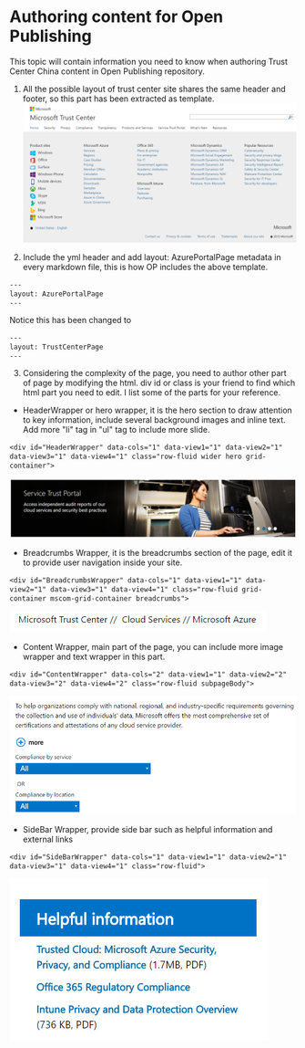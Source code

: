 # Authoring content for Open Publishing ##
This topic will contain information you need to know when authoring Trust Center China content in Open Publishing repository. 

1. All the possible layout of trust center site shares the same header and footer, so this part has been extracted as template.
![authoring](./images/authoring-template.png)

2. Include the yml header and add layout: AzurePortalPage metadata in every markdown file, this is how OP includes the above template.
```
---
layout: AzurePortalPage
---
```

Notice this has been changed to 

```
---
layout: TrustCenterPage
---
```

3. Considering the complexity of the page, you need to author other part of page by modifying the html. div id or class is your friend to find which html part you need to edit. I list some of the parts for your reference.

- HeaderWrapper or hero wrapper, it is the hero section to draw attention to key information, include several background images and inline text. Add more "li" tag in "ul" tag to include more slide.
```
<div id="HeaderWrapper" data-cols="1" data-view1="1" data-view2="1" data-view3="1" data-view4="1" class="row-fluid wider hero grid-container">
```
![authoring](./images/authoring-header-wrapper.png)

- Breadcrumbs Wrapper, it is the breadcrumbs section of the page, edit it to provide user navigation inside your site.
```
<div id="BreadcrumbsWrapper" data-cols="1" data-view1="1" data-view2="1" data-view3="1" data-view4="1" class="row-fluid grid-container mscom-grid-container breadcrumbs">
```
![authoring](./images/authoring-breadcrumbs-wrapper.png)

- Content Wrapper, main part of the page, you can include more image wrapper and text wrapper in this part.
```
<div id="ContentWrapper" data-cols="2" data-view1="1" data-view2="2" data-view3="2" data-view4="2" class="row-fluid subpageBody">
```
![authoring](./images/authoring-content-wrapper.png)

- SideBar Wrapper, provide side bar such as helpful information and external links
```
<div id="SideBarWrapper" data-cols="1" data-view1="1" data-view2="1" data-view3="1" data-view4="1" class="row-fluid">
```
![authoring](./images/authoring-sidebar-wrapper.png)
